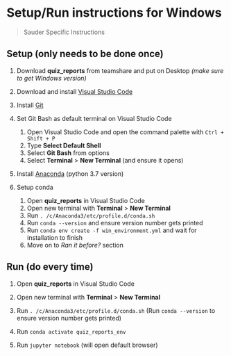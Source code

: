 # Setup/Run instructions for Windows

> Sauder Specific Instructions

## Setup (only needs to be done once)

1. Download **quiz_reports** from teamshare and put on Desktop *(make sure to get Windows version)*

1. Download and install [Visual Studio Code](https://code.visualstudio.com/download)

1. Install [Git](https://git-scm.com/download/win)

1. Set Git Bash as default terminal on Visual Studio Code
    1. Open Visual Studio Code and open the command palette with `Ctrl + Shift + P`
    1. Type **Select Default Shell**
    1. Select **Git Bash** from options
    1. Select **Terminal** > **New Terminal** (and ensure it opens)

1. Install [Anaconda](https://www.anaconda.com/distribution/#windows) (python 3.7 version)

1. Setup conda
    1. Open **quiz_reports** in Visual Studio Code
    1. Open new terminal with **Terminal** > **New Terminal**
    1. Run `. /c/Anaconda3/etc/profile.d/conda.sh`
    1. Run `conda --version` and ensure version number gets printed
    1. Run `conda env create -f win_environment.yml` and wait for installation to finish
    1. Move on to *Ran it before?* section

## Run (do every time)

1. Open **quiz_reports** in Visual Studio Code

1. Open new terminal with **Terminal** > **New Terminal**

1. Run `. /c/Anaconda3/etc/profile.d/conda.sh` (Run `conda --version` to ensure version number gets printed)

1. Run `conda activate quiz_reports_env`

1. Run `jupyter notebook` (will open default browser)
